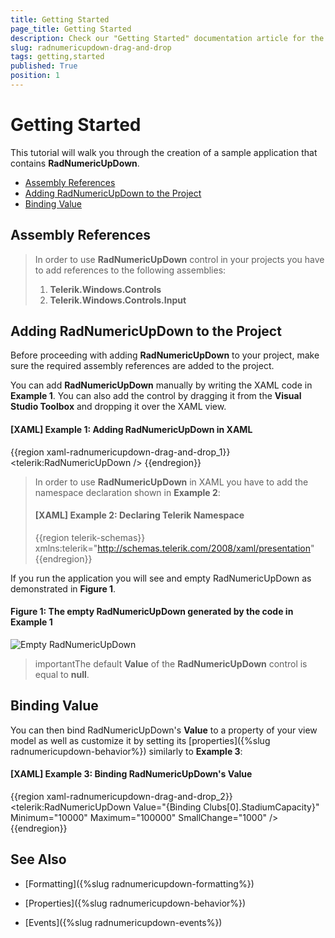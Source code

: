 ```yaml
---
title: Getting Started
page_title: Getting Started
description: Check our "Getting Started" documentation article for the RadNumericUpDown WPF control.
slug: radnumericupdown-drag-and-drop
tags: getting,started
published: True
position: 1
---
```


# Getting Started

This tutorial will walk you through the creation of a sample application that contains __RadNumericUpDown__. 

* [Assembly References](#assembly-references)
* [Adding RadNumericUpDown to the Project](#adding-radnumericupdown-to-the-project)
* [Binding Value](#binding-value)

## Assembly References

>In order to use __RadNumericUpDown__ control in your projects you have to add references to the following assemblies:
>	1. __Telerik.Windows.Controls__
>	2. __Telerik.Windows.Controls.Input__

## Adding RadNumericUpDown to the Project

Before proceeding with adding __RadNumericUpDown__ to your project, make sure the required assembly references are added to the project. 

You can add __RadNumericUpDown__ manually by writing the XAML code in __Example 1__. You can also add the control by dragging it from the **Visual Studio Toolbox** and dropping it over the XAML view.

#### __[XAML] Example 1: Adding RadNumericUpDown in XAML__

{{region xaml-radnumericupdown-drag-and-drop_1}}
	<telerik:RadNumericUpDown />
{{endregion}}

>In order to use __RadNumericUpDown__ in XAML you have to add the namespace declaration shown in __Example 2__:
>#### __[XAML] Example 2: Declaring Telerik Namespace__
>{{region telerik-schemas}}
>    xmlns:telerik="http://schemas.telerik.com/2008/xaml/presentation"
>{{endregion}}

If you run the application you will see and empty RadNumericUpDown as demonstrated in __Figure 1__. 

#### __Figure 1: The empty RadNumericUpDown generated by the code in Example 1__

![Empty RadNumericUpDown](images/numericupdown-empty.jpg)

>importantThe default **Value** of the __RadNumericUpDown__ control is equal to __null__.

## Binding Value

You can then bind RadNumericUpDown's **Value** to a property of your view model as well as customize it by setting its [properties]({%slug radnumericupdown-behavior%}) similarly to **Example 3**:

#### __[XAML] Example 3: Binding RadNumericUpDown's Value__

{{region xaml-radnumericupdown-drag-and-drop_2}}
	<telerik:RadNumericUpDown Value="{Binding Clubs[0].StadiumCapacity}" Minimum="10000" Maximum="100000" SmallChange="1000" />
{{endregion}}

## See Also

* [Formatting]({%slug radnumericupdown-formatting%})

* [Properties]({%slug radnumericupdown-behavior%})

* [Events]({%slug radnumericupdown-events%})